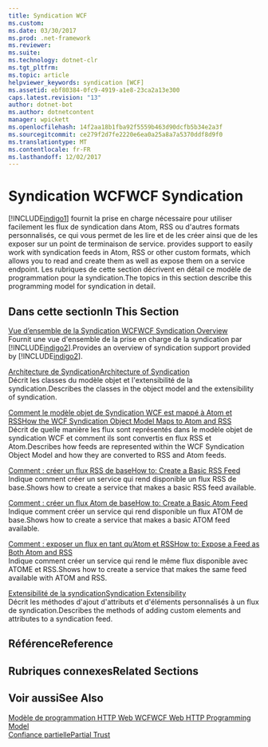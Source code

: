 ```yaml
---
title: Syndication WCF
ms.custom: 
ms.date: 03/30/2017
ms.prod: .net-framework
ms.reviewer: 
ms.suite: 
ms.technology: dotnet-clr
ms.tgt_pltfrm: 
ms.topic: article
helpviewer_keywords: syndication [WCF]
ms.assetid: ebf80384-0fc9-4919-a1e8-23ca2a13e300
caps.latest.revision: "13"
author: dotnet-bot
ms.author: dotnetcontent
manager: wpickett
ms.openlocfilehash: 14f2aa18b1fba92f5559b463d90dcfb5b34e2a3f
ms.sourcegitcommit: ce279f2d7fe2220e6ea0a25a8a7a5370ddf8d9f0
ms.translationtype: MT
ms.contentlocale: fr-FR
ms.lasthandoff: 12/02/2017
---
```

# <a name="wcf-syndication"></a><span data-ttu-id="1db7e-102">Syndication WCF</span><span class="sxs-lookup"><span data-stu-id="1db7e-102">WCF Syndication</span></span>
[!INCLUDE[indigo1](../../../../includes/indigo1-md.md)]<span data-ttu-id="1db7e-103"> fournit la prise en charge nécessaire pour utiliser facilement les flux de syndication dans Atom, RSS ou d'autres formats personnalisés, ce qui vous permet de les lire et de les créer ainsi que de les exposer sur un point de terminaison de service.</span><span class="sxs-lookup"><span data-stu-id="1db7e-103"> provides support to easily work with syndication feeds in Atom, RSS or other custom formats, which allows you to read and create them as well as expose them on a service endpoint.</span></span> <span data-ttu-id="1db7e-104">Les rubriques de cette section décrivent en détail ce modèle de programmation pour la syndication.</span><span class="sxs-lookup"><span data-stu-id="1db7e-104">The topics in this section describe this programming model for syndication in detail.</span></span>  
  
## <a name="in-this-section"></a><span data-ttu-id="1db7e-105">Dans cette section</span><span class="sxs-lookup"><span data-stu-id="1db7e-105">In This Section</span></span>  
 [<span data-ttu-id="1db7e-106">Vue d’ensemble de la Syndication WCF</span><span class="sxs-lookup"><span data-stu-id="1db7e-106">WCF Syndication Overview</span></span>](../../../../docs/framework/wcf/feature-details/wcf-syndication-overview.md)  
 <span data-ttu-id="1db7e-107">Fournit une vue d'ensemble de la prise en charge de la syndication par [!INCLUDE[indigo2](../../../../includes/indigo2-md.md)].</span><span class="sxs-lookup"><span data-stu-id="1db7e-107">Provides an overview of syndication support provided by [!INCLUDE[indigo2](../../../../includes/indigo2-md.md)].</span></span>  
  
 [<span data-ttu-id="1db7e-108">Architecture de Syndication</span><span class="sxs-lookup"><span data-stu-id="1db7e-108">Architecture of Syndication</span></span>](../../../../docs/framework/wcf/feature-details/architecture-of-syndication.md)  
 <span data-ttu-id="1db7e-109">Décrit les classes du modèle objet et l'extensibilité de la syndication.</span><span class="sxs-lookup"><span data-stu-id="1db7e-109">Describes the classes in the object model and the extensibility of syndication.</span></span>  
  
 [<span data-ttu-id="1db7e-110">Comment le modèle objet de Syndication WCF est mappé à Atom et RSS</span><span class="sxs-lookup"><span data-stu-id="1db7e-110">How the WCF Syndication Object Model Maps to Atom and RSS</span></span>](../../../../docs/framework/wcf/feature-details/how-the-wcf-syndication-object-model-maps-to-atom-and-rss.md)  
 <span data-ttu-id="1db7e-111">Décrit de quelle manière les flux sont représentés dans le modèle objet de syndication WCF et comment ils sont convertis en flux RSS et Atom.</span><span class="sxs-lookup"><span data-stu-id="1db7e-111">Describes how feeds are represented within the WCF Syndication Object Model and how they are converted to RSS and Atom feeds.</span></span>  
  
 [<span data-ttu-id="1db7e-112">Comment : créer un flux RSS de base</span><span class="sxs-lookup"><span data-stu-id="1db7e-112">How to: Create a Basic RSS Feed</span></span>](../../../../docs/framework/wcf/feature-details/how-to-create-a-basic-rss-feed.md)  
 <span data-ttu-id="1db7e-113">Indique comment créer un service qui rend disponible un flux RSS de base.</span><span class="sxs-lookup"><span data-stu-id="1db7e-113">Shows how to create a service that makes a basic RSS feed available.</span></span>  
  
 [<span data-ttu-id="1db7e-114">Comment : créer un flux Atom de base</span><span class="sxs-lookup"><span data-stu-id="1db7e-114">How to: Create a Basic Atom Feed</span></span>](../../../../docs/framework/wcf/feature-details/how-to-create-a-basic-atom-feed.md)  
 <span data-ttu-id="1db7e-115">Indique comment créer un service qui rend disponible un flux ATOM de base.</span><span class="sxs-lookup"><span data-stu-id="1db7e-115">Shows how to create a service that makes a basic ATOM feed available.</span></span>  
  
 [<span data-ttu-id="1db7e-116">Comment : exposer un flux en tant qu’Atom et RSS</span><span class="sxs-lookup"><span data-stu-id="1db7e-116">How to: Expose a Feed as Both Atom and RSS</span></span>](../../../../docs/framework/wcf/feature-details/how-to-expose-a-feed-as-both-atom-and-rss.md)  
 <span data-ttu-id="1db7e-117">Indique comment créer un service qui rend le même flux disponible avec ATOME et RSS.</span><span class="sxs-lookup"><span data-stu-id="1db7e-117">Shows how to create a service that makes the same feed available with ATOM and RSS.</span></span>  
  
 [<span data-ttu-id="1db7e-118">Extensibilité de la syndication</span><span class="sxs-lookup"><span data-stu-id="1db7e-118">Syndication Extensibility</span></span>](../../../../docs/framework/wcf/feature-details/syndication-extensibility.md)  
 <span data-ttu-id="1db7e-119">Décrit les méthodes d'ajout d'attributs et d'éléments personnalisés à un flux de syndication.</span><span class="sxs-lookup"><span data-stu-id="1db7e-119">Describes the methods of adding custom elements and attributes to a syndication feed.</span></span>  
  
## <a name="reference"></a><span data-ttu-id="1db7e-120">Référence</span><span class="sxs-lookup"><span data-stu-id="1db7e-120">Reference</span></span>  
  
## <a name="related-sections"></a><span data-ttu-id="1db7e-121">Rubriques connexes</span><span class="sxs-lookup"><span data-stu-id="1db7e-121">Related Sections</span></span>  
  
## <a name="see-also"></a><span data-ttu-id="1db7e-122">Voir aussi</span><span class="sxs-lookup"><span data-stu-id="1db7e-122">See Also</span></span>  
 [<span data-ttu-id="1db7e-123">Modèle de programmation HTTP Web WCF</span><span class="sxs-lookup"><span data-stu-id="1db7e-123">WCF Web HTTP Programming Model</span></span>](../../../../docs/framework/wcf/feature-details/wcf-web-http-programming-model.md)  
 [<span data-ttu-id="1db7e-124">Confiance partielle</span><span class="sxs-lookup"><span data-stu-id="1db7e-124">Partial Trust</span></span>](../../../../docs/framework/wcf/feature-details/partial-trust.md)
